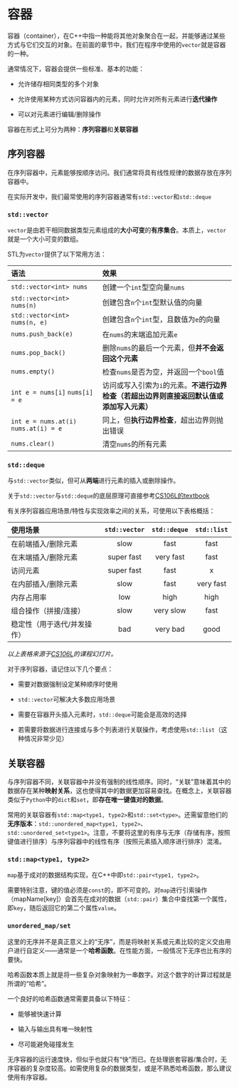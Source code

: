 # 容器

容器（container），在C++中指一种能将其他对象聚合在一起，并能够通过某些方式与它们交互的对象。在前面的章节中，我们在程序中使用的`vector`就是容器的一种。

通常情况下，容器会提供一些标准、基本的功能：

- 允许储存相同类型的多个对象

- 允许使用某种方式访问容器内的元素，同时允许对所有元素进行**迭代操作**

- 可以对元素进行编辑/删除操作

容器在形式上可分为两种：**序列容器**和**关联容器**

## 序列容器

在序列容器中，元素能够按顺序访问。我们通常将具有线性规律的数据存放在序列容器中。

在实际开发中，我们最常使用的序列容器通常有`std::vector`和`std::deque`

### `std::vector`

`vector`是由若干相同数据类型元素组成的**大小可变**的**有序集合**。本质上，`vector`就是一个大小可变的数组。

STL为`vector`提供了以下常用方法：

| 语法 | 效果 |
|:----|:----------------|
|`std::vector<int> nums`| 创建一个`int`型空向量`nums` |
|`std::vector<int> nums(n)`| 创建包含`n`个`int`型默认值的向量 |
|`std::vector<int> nums(n, e)`| 创建包含`n`个`int`型，且数值为`e`的向量 |
|`nums.push_back(e)`| 在`nums`的末端追加元素`e` |
|`nums.pop_back()`| 删除`nums`的最后一个元素，但**并不会返回这个元素** |
|`nums.empty()`| 检查`nums`是否为空，并返回一个`bool`值 |
|`int e = nums[i]` `nums[i] = e`| 访问或写入引索为`i`的元素。**不进行边界检查（若超出边界则直接返回默认值或添加写入元素）** |
|`int e = nums.at(i)` `nums.at(i) = e`| 同上，但**执行边界检查**，超出边界则抛出错误|
|`nums.clear()`| 清空`nums`的所有元素|

### `std::deque`

与`std::vector`类似，但可从**两端**进行元素的插入或删除操作。

关于`std::vector`与`std::deque`的底层原理可直接参考[CS106L的textbook](https://cs106l.github.io/textbook/containers/sequence-containers)

有关序列容器应用场景/特性与实现效率之间的关系，可使用以下表格概括：

| 使用场景 | `std::vector` | `std::deque` | `std::list` |
|:--------|:-------------:|:------------:|:-----------:|
| 在前端插入/删除元素 | slow | fast | fast |
| 在末端插入/删除元素 | super fast | very fast | fast |
| 访问元素 | super fast | fast | x |
| 在内部插入/删除元素 | slow | fast | very fast |
| 内存占用率 | low | high | high |
| 组合操作（拼接/连接）| slow | very slow | fast |
| 稳定性（用于迭代/并发操作）| bad | very bad | good |

*以上表格来源于[CS106L](https://web.stanford.edu/class/cs106l/)的课程幻灯片。*

对于序列容器，请记住以下几个要点：

- 需要对数据强制设定某种顺序时使用

- `std::vector`可解决大多数应用场景

- 需要在容器开头插入元素时，`std::deque`可能会是高效的选择

- 若需要将数据进行连接或与多个列表进行关联操作，考虑使用`std::list`（这种情况非常少见）

## 关联容器

与序列容器不同，关联容器中并没有强制的线性顺序。同时，“关联”意味着其中的数据存在某种**映射关系**，这也使得其中的数据更加容易查找。在概念上，关联容器类似于`Python`中的`dict`和`set`，即**存在唯一键值对的数据**。

常用的关联容器有`std::map<type1, type2>`和`std::set<type>`。还需留意他们的**无序版本**：`std::unordered_map<type1, type2>`、`std::unordered_set<type1>`。注意，不要将这里的有序与无序（存储有序，按照键值进行排序）与序列容器中的线性有序（按照元素插入顺序进行排序）混淆。

### `std::map<type1, type2>`

`map`基于成对的数据结构实现，在C++中即`std::pair<type1, type2>`。

需要特别注意，键的值必须是`const`的，即不可变的。对`map`进行引索操作（mapName[key]）会首先在成对的数据（`std::pair`）集合中查找第一个属性，即`key`，随后返回它的第二个属性`value`。

### `unordered_map/set`

这里的无序并不是真正意义上的“无序”，而是将映射关系或元素比较的定义交由用户进行自定义——通常是一个**哈希函数**。在性能方面，一般情况下无序也比有序的要快。

哈希函数本质上就是将一些复杂对象映射为一串数字。对这个数字的计算过程就是所谓的“哈希”。

一个良好的哈希函数通常需要具备以下特征：

- 能够被快速计算

- 输入与输出具有唯一映射性

- 尽可能避免碰撞发生

无序容器的运行速度快，但似乎也就只有“快”而已。在处理嵌套容器/集合时，无序容器的复杂度较高。如需使用复杂的数据类型，或是不熟悉哈希函数，那么建议使用有序容器。


